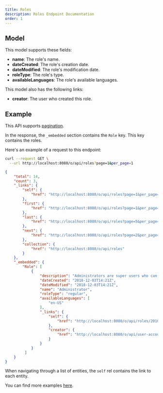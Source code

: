 ```yaml
---
title: Roles
description: Roles Endpoint Documentation
order: 1
---
```


## Model

This model supports these fields:

* **name**: The role's name.
* **dateCreated**: The role's creation date.
* **dateModified**: The role's modification date.
* **roleType**: The role's type.
* **availableLanguages**: The role's available languages.

This model also has the following links:

* **creator**: The user who created this role.

## Example

This API supports [pagination](/docs/general/pagination.html).

In the response, the `_embedded` section contains the `Role` key. This key contains the roles.

Here's an example of a request to this endpoint: 

```bash request
curl --request GET \
  --url http://localhost:8080/o/api/roles?page=1&per_page=1
```

```json response
{
    "total": 14,
    "count": 3,
    "_links": {
        "self": {
            "href": "http://localhost:8080/o/api/roles?page=1&per_page=1"
        },
        "first": {
            "href": "http://localhost:8080/o/api/roles?page=1&per_page=1"
        },
        "last": {
            "href": "http://localhost:8080/o/api/roles?page=5&per_page=1"
        },
        "next": {
            "href": "http://localhost:8080/o/api/roles?page=2&per_page=1"
        },
        "collection": {
            "href": "http://localhost:8080/o/api/roles"
        }
    },
    "_embedded": {
        "Role": [
            {
                "description": "Administrators are super users who can do anything.",
                "dateCreated": "2018-12-03T14:21Z",
                "dateModified": "2018-12-03T14:21Z",
                "name": "Administrator",
                "roleType": "regular",
                "availableLanguages": [
                    "en-US"
                ],
                "_links": {
                    "self": {
                        "href": "http://localhost:8080/o/api/roles/20105"
                    },
                    "creator": {
                        "href": "http://localhost:8080/o/api/user-account/20103"
                    }
                }
            }
         ]
    }
}
```

When navigating through a list of entities, the `self` rel contains the link to each entity. 

You can find more examples [here](/docs/roles/examples.html).
